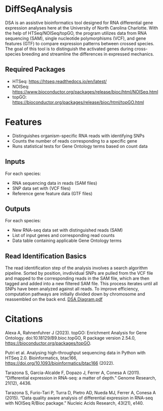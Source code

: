 # DiffSeqAnalysis

DSA is an assistive bioinformatics tool designed for RNA differential gene expression analyses here at the University of North Carolina Charlotte. With the help of HTSeq/NOISeq/topGO, the program utilizes data from RNA sequencing (SAM), single nucleotide polymorphisms (VCF), and gene features (GTF) to compare expression patterns between crossed species. The goal of this tool is to distinguish the activated genes during cross-species breeding and streamline the differences in expressed mechanics.

## Required Packages

- HTSeq: https://htseq.readthedocs.io/en/latest/
- NOISeq: https://www.bioconductor.org/packages/release/bioc/html/NOISeq.html
- topGO: https://bioconductor.org/packages/release/bioc/html/topGO.html

# Features

- Distinguishes organism-specific RNA reads with identifying SNPs
- Counts the number of reads corresponding to a specific gene
- Runs statistical tests for Gene Ontology terms based on count data


## Inputs

For each species:
- RNA sequencing data in reads (SAM files)
- SNP data set with (VCF files)
- Reference gene feature data (GTF files)

## Outputs

For each species:
- New RNA-seq data set with distinguished reads (SAM)
- List of input genes and corresponding read counts
- Data table containing applicable Gene Ontology terms

## Read Identification Basics

The read identification step of the analysis involves a search algorithm pipeline. Sorted by position, invdividual SNPs are pulled from the VCF file and mapped to the corresponding reads in the SAM file, which are then tagged and added into a new filtered SAM file. This process iterates until all SNPs have been analyzed against all reads. To improve efficiency, computation pathways are initially divided down by chromosome and reassembled on the back end.
[DSA Diagram.pdf](https://github.com/jchenprogramming/Bioinformatics/files/14289426/DSA.Diagram.pdf)

# Citations

Alexa A, Rahnenfuhrer J (2023). topGO: Enrichment Analysis for Gene Ontology. doi:10.18129/B9.bioc.topGO, R package version 2.54.0, https://bioconductor.org/packages/topGO.

Putri et al. Analysing high-throughput sequencing data in Python with HTSeq 2.0. Bioinformatics, btac166, https://doi.org/10.1093/bioinformatics/btac166 (2022).

Tarazona S, Garcia-Alcalde F, Dopazo J, Ferrer A, Conesa A (2011). “Differential expression in RNA-seq: a matter of depth.” Genome Research, 21(12), 4436.

Tarazona S, Furio-Tari P, Turra D, Pietro AD, Nueda MJ, Ferrer A, Conesa A (2015). “Data quality aware analysis of differential expression in RNA-seq with NOISeq R/Bioc package.” Nucleic Acids Research, 43(21), e140.
